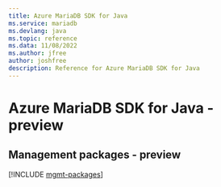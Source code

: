 ```yaml
---
title: Azure MariaDB SDK for Java
ms.service: mariadb
ms.devlang: java
ms.topic: reference
ms.data: 11/08/2022
ms.author: jfree
author: joshfree
description: Reference for Azure MariaDB SDK for Java
---
```

# Azure MariaDB SDK for Java - preview

## Management packages - preview
[!INCLUDE [mgmt-packages](mariadb-mgmt-index.md)]